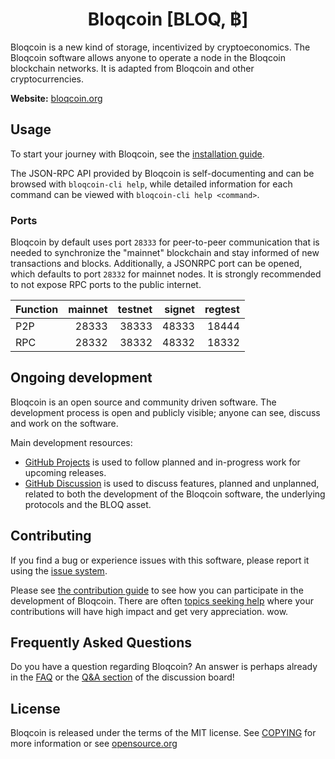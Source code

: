 <h1 align="center">Bloqcoin [BLOQ, ฿]</h1>

Bloqcoin is a new kind of storage, incentivized by cryptoeconomics. The Bloqcoin software allows anyone to operate a node in the Bloqcoin blockchain networks. It is adapted from Bloqcoin and other cryptocurrencies.

**Website:** [bloqcoin.org](https://www.bloqcoin.org/)

## Usage

To start your journey with Bloqcoin, see the [installation guide](doc/README.md).

The JSON-RPC API provided by Bloqcoin is self-documenting and can be browsed with `bloqcoin-cli help`, while detailed information for each command can be viewed with `bloqcoin-cli help <command>`.

### Ports

Bloqcoin by default uses port `28333` for peer-to-peer communication that
is needed to synchronize the "mainnet" blockchain and stay informed of new
transactions and blocks. Additionally, a JSONRPC port can be opened, which
defaults to port `28332` for mainnet nodes. It is strongly recommended to not
expose RPC ports to the public internet.

| Function | mainnet | testnet | signet  | regtest |
| :------- | ------: | ------: | ------: | ------: |
| P2P      |   28333 |   38333 |   48333 |   18444 |
| RPC      |   28332 |   38332 |   48332 |   18332 |

## Ongoing development

Bloqcoin is an open source and community driven software. The development
process is open and publicly visible; anyone can see, discuss and work on the
software.

Main development resources:

* [GitHub Projects](https://github.com/bloqcoin/bloqcoin/projects) is used to
  follow planned and in-progress work for upcoming releases.
* [GitHub Discussion](https://github.com/bloqcoin/bloqcoin/discussions) is used
  to discuss features, planned and unplanned, related to both the development of
  the Bloqcoin software, the underlying protocols and the BLOQ asset.

## Contributing

If you find a bug or experience issues with this software, please report it
using the [issue system](https://github.com/bloqcoin/bloqcoin/issues/new?assignees=&labels=bug&template=bug_report.md&title=%5Bbug%5D+).

Please see [the contribution guide](CONTRIBUTING.md) to see how you can
participate in the development of Bloqcoin. There are often
[topics seeking help](https://github.com/bloqcoin/bloqcoin/labels/help%20wanted)
where your contributions will have high impact and get very appreciation. wow.

## Frequently Asked Questions

Do you have a question regarding Bloqcoin? An answer is perhaps already in the
[FAQ](doc/FAQ.md) or the
[Q&A section](https://github.com/bloqcoin/bloqcoin/discussions/categories/q-a)
of the discussion board!

## License

Bloqcoin is released under the terms of the MIT license. See
[COPYING](COPYING) for more information or see
[opensource.org](https://opensource.org/licenses/MIT)
